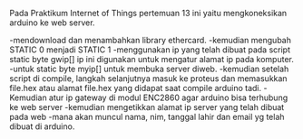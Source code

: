 Pada Praktikum Internet of Things pertemuan 13 ini yaitu mengkoneksikan arduino ke web server. 

-mendownload dan menambahkan library ethercard. 
-kemudian mengubah STATIC 0 menjadi STATIC 1 
-menggunakan ip yang telah dibuat pada script static byte gwip[] ip ini digunakan untuk mengatur alamat ip pada komputer. 
-untuk static byte myip[] untuk membuka server diweb.
-kemudian setelah script di compile, langkah selanjutnya masuk ke proteus dan memasukkan file.hex atau alamat file.hex yang didapat saat compile arduino tadi. 
-Kemudian atur ip gateway di modul ENC2860 agar arduino bisa terhubung ke web server 
-kemudian mengetikkan alamat ip server yang telah dibuat pada web
-mana akan muncul nama, nim, tanggal lahir dan email yg telah dibuat di arduino.
